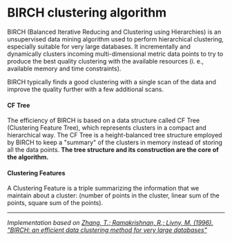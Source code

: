 # BIRCH clustering algorithm
BIRCH (Balanced Iterative Reducing and Clustering using Hierarchies) is an unsupervised data mining algorithm used to perform hierarchical clustering, especially suitable for very large databases. 
It incrementally and dynamically clusters incoming multi-dimensional metric data points to try to produce the best quality clustering with the available resources (i. e., available memory and time constraints).


BIRCH typically finds a good clustering with a single scan of the data and improve the quality further with a few additional scans. 

#### CF Tree
The efficiency of BIRCH is based on a data structure called CF Tree (Clustering Feature Tree), which represents clusters in a compact and hierarchical way.
The CF Tree is a height-balanced tree structure employed by BIRCH to keep a "summary" of the clusters in memory instead of storing all the data points.
**The tree structure and its construction are the core of the algorithm.**

#### Clustering Features
A Clustering Feature is a triple summarizing the information that we maintain about a cluster: (number of points in the cluster, linear sum of the points, square sum of the points).

---
*Implementation based on [Zhang, T.; Ramakrishnan, R.; Livny, M. (1996). "BIRCH: an efficient data clustering method for very large databases"](https://dl.acm.org/doi/10.1145/235968.233324)*